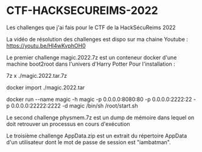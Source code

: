 # CTF-HACKSECUREIMS-2022
Les challenges que j'ai fais pour le CTF de la HackSécuReims 2022


La vidéo de résolution des challenges est dispo sur ma chaine Youtube :
https://youtu.be/Hl4wKvphOH0




Le premier challenge magic.2022.7z est un conteneur docker d'une machine boot2root dans l'univers d'Harry Potter
Pour l'installation :

7z x ./magic.2022.tar.7z

docker import ./magic.2022.tar

docker run --name magic -h magic -p 0.0.0.0:8080:80 -p 0.0.0.0:2222:22 -p 0.0.0.0:22222:2222 -d magic /bin/sh /root/start.sh




Le second challenge physmem.7z est un dump de mémoire dans lequel on doit retrouver un processus en cours d'exécution




Le troisième challenge AppData.zip est un extrait du répertoire AppData d'un utilisateur dont le mot de passe de session est "iambatman".
